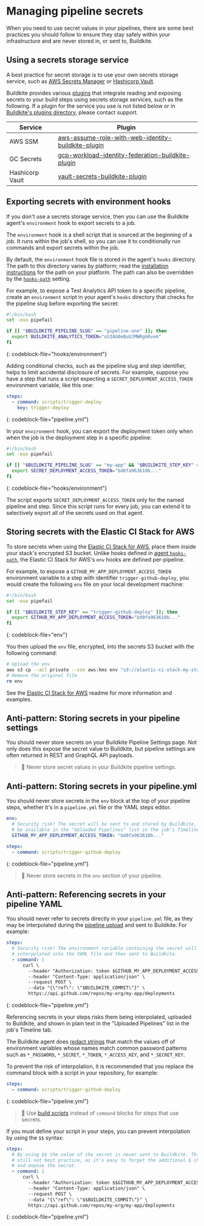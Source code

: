 # Managing pipeline secrets

When you need to use secret values in your pipelines, there are some best practices you should follow to ensure they stay safely within your infrastructure and are never stored in, or sent to, Buildkite.

## Using a secrets storage service

A best practice for secret storage is to use your own secrets storage service, such as [AWS Secrets Manager](https://aws.amazon.com/secrets-manager/) or [Hashicorp Vault](https://www.vaultproject.io).

Buildkite provides various [plugins](/docs/plugins) that integrate reading and exposing secrets to your build steps using secrets storage services, such as the following. If a plugin for the service you use is not listed below or in [Buildkite's plugins directory](/docs/plugins/directory), please contact support.

<table>
    <thead>
        <tr><th>Service</th><th>Plugin</th></tr>
    </thead>
    <tbody>
        <tr><td>AWS SSM</td><td><a href="https://github.com/buildkite-plugins/aws-assume-role-with-web-identity-buildkite-plugin">aws-assume-role-with-web-identity-buildkite-plugin</a></td></tr>
        <tr><td>GC Secrets</td><td><a href="https://github.com/buildkite-plugins/gcp-workload-identity-federation-buildkite-plugin">gcp-workload-identity-federation-buildkite-plugin</a></td></tr>
        <tr><td>Hashicorp Vault</td><td><a href="https://github.com/buildkite-plugins/vault-secrets-buildkite-plugin">vault-secrets-buildkite-plugin</a></td></tr>
    </tbody>
</table>

## Exporting secrets with environment hooks

If you don't use a secrets storage service, then you can use the Buildkite agent's `environment` hook to export secrets to a job.

The `environment` hook is a shell script that is sourced at the beginning of a job.
It runs within the job's shell, so you can use it to conditionally run commands and export secrets within the job.

By default, the `environment` hook file is stored in the agent's `hooks` directory.
The path to this directory varies by platform; read the [installation instructions](/docs/agent/v3/installation) for the path on your platform.
The path can also be overridden by the [`hooks-path`](/docs/agent/v3/hooks#hook-locations-agent-hooks) setting.

For example, to expose a Test Analytics API token to a specific pipeline, create an `environment` script in your agent's `hooks` directory that checks for the pipeline slug before exporting the secret:

```bash
#!/bin/bash
set -euo pipefail

if [[ "$BUILDKITE_PIPELINE_SLUG" == "pipeline-one" ]]; then
  export BUILDKITE_ANALYTICS_TOKEN="oS3AG0eBuUJMWRgkRvek"
fi
```
{: codeblock-file="hooks/environment"}

Adding conditional checks, such as the pipeline slug and step identifier, helps to limit accidental disclosure of secrets.
For example, suppose you have a step that runs a script expecting a `SECRET_DEPLOYMENT_ACCESS_TOKEN` environment variable, like this one:

```yml
steps:
  - command: scripts/trigger-deploy
    key: trigger-deploy
```
{: codeblock-file="pipeline.yml"}

In your `environment` hook, you can export the deployment token only when when the job is the deployment step in a specific pipeline:

```bash
#!/bin/bash
set -euo pipefail

if [[ "$BUILDKITE_PIPELINE_SLUG" == "my-app" && "$BUILDKITE_STEP_KEY" == "trigger-deploy" ]]; then
  export SECRET_DEPLOYMENT_ACCESS_TOKEN="bd0fa963610b..."
fi
```
{: codeblock-file="hooks/environment"}

The script exports `SECRET_DEPLOYMENT_ACCESS_TOKEN` only for the named pipeline and step.
Since this script runs for every job, you can extend it to selectively export all of the secrets used on that agent.

## Storing secrets with the Elastic CI Stack for AWS

To store secrets when using the [Elastic CI Stack for AWS](https://github.com/buildkite/elastic-ci-stack-for-aws), place them inside your stack's encrypted S3 bucket.
Unlike hooks defined in [agent `hooks-path`](/docs/agent/v3/hooks#hook-locations-agent-hooks),
the Elastic CI Stack for AWS's `env` hooks are defined per-pipeline.

For example, to expose a `GITHUB_MY_APP_DEPLOYMENT_ACCESS_TOKEN` environment
variable to a step with identifier `trigger-github-deploy`, you would create the
following `env` file on your local development machine:

```bash
#!/bin/bash
set -euo pipefail

if [[ "$BUILDKITE_STEP_KEY" == "trigger-github-deploy" ]]; then
  export GITHUB_MY_APP_DEPLOYMENT_ACCESS_TOKEN="bd0fa963610b..."
fi
```
{: codeblock-file="env"}

You then upload the `env` file, encrypted, into the secrets S3 bucket with the
following command:

```bash
# Upload the env
aws s3 cp --acl private --sse aws:kms env "s3://elastic-ci-stack-my-stack-secrets-bucket/my-app/env"
# Remove the original file
rm env
```

See the [Elastic CI Stack for AWS](https://github.com/buildkite/elastic-ci-stack-for-aws) readme for more information and examples.

## Anti-pattern: Storing secrets in your pipeline settings

You should never store secrets on your Buildkite Pipeline Settings page. Not only does this expose the secret value to Buildkite, but pipeline settings are often returned in REST and GraphQL API payloads.

> 📘 Never store secret values in your Buildkite pipeline settings.

## Anti-pattern: Storing secrets in your pipeline.yml

You should never store secrets in the `env` block at the top of your pipeline steps, whether it's in a `pipeline.yml` file or the YAML steps editor.

```yml
env:
  # Security risk! The secret will be sent to and stored by Buildkite, and
  # be available in the "Uploaded Pipelines" list in the job's Timeline tab.
  GITHUB_MY_APP_DEPLOYMENT_ACCESS_TOKEN: "bd0fa963610b..."

steps:
  - command: scripts/trigger-github-deploy
```
{: codeblock-file="pipeline.yml"}

> 📘 Never store secrets in the <code>env</code> section of your pipeline.

## Anti-pattern: Referencing secrets in your pipeline YAML

You should never refer to secrets directly in your `pipeline.yml` file, as they may be interpolated during the [pipeline upload](/docs/agent/v3/cli-pipeline#uploading-pipelines) and sent to Buildkite. For example:

```yaml
steps:
  # Security risk! The environment variable containing the secret will be
  # interpolated into the YAML file and then sent to Buildkite.
  - command: |
      curl \
        --header "Authorization: token $GITHUB_MY_APP_DEPLOYMENT_ACCESS_TOKEN" \
        --header "Content-Type: application/json" \
        --request POST \
        --data "{\"ref\": \"$BUILDKITE_COMMIT\"}" \
        https://api.github.com/repos/my-org/my-app/deployments
```
{: codeblock-file="pipeline.yml"}

Referencing secrets in your steps risks them being interpolated, uploaded to Buildkite, and shown in plain text in the "Uploaded Pipelines" list in the job's Timeline tab.

The Buildkite agent does [redact strings](/docs/pipelines/managing-log-output#redacted-environment-variables) that match the values off of environment variables whose names match common password patterns such as `*_PASSWORD`, `*_SECRET`, `*_TOKEN`, `*_ACCESS_KEY`, and `*_SECRET_KEY`.

To prevent the risk of interpolation, it is recommended that you replace the command block with a script in your repository, for example:

```yml
steps:
  - command: scripts/trigger-github-deploy
```
{: codeblock-file="pipeline.yml"}

> 📘
> Use <a href="/docs/pipelines/writing-build-scripts">build scripts</a> instead of <code>command</code> blocks for steps that use secrets.

If you must define your script in your steps, you can prevent interpolation by using the `$$` syntax:

```yml
steps:
  # By using $$ the value of the secret is never sent to Buildkite. This is
  # still not best practice, as it's easy to forget the additional $ character
  # and expose the secret.
  - command: |
      curl \
        --header "Authorization: token $$GITHUB_MY_APP_DEPLOYMENT_ACCESS_TOKEN" \
        --header "Content-Type: application/json" \
        --request POST \
        --data "{\"ref\": \"$$BUILDKITE_COMMIT\"}" \
        https://api.github.com/repos/my-org/my-app/deployments
```
{: codeblock-file="pipeline.yml"}
